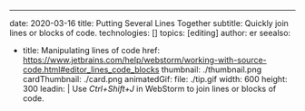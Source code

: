 ---
date: 2020-03-16
title: Putting Several Lines Together
subtitle: Quickly join lines or blocks of code.
technologies: []
topics: [editing]
author: er
seealso:
- title: Manipulating lines of code
  href: https://www.jetbrains.com/help/webstorm/working-with-source-code.html#editor_lines_code_blocks
thumbnail: ./thumbnail.png
cardThumbnail: ./card.png
animatedGif:
  file: ./tip.gif
  width: 600
  height: 300
leadin: |
  Use *Ctrl+Shift+J* in WebStorm to join lines or blocks of code.
